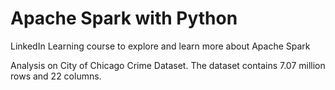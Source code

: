 # Apache Spark with Python
LinkedIn Learning course to explore and learn more about Apache Spark

Analysis on City of Chicago Crime Dataset. The dataset contains 7.07 million rows and 22 columns.

